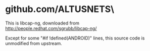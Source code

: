 # github.com/ALTUSNETS\

This is libcap-ng, downloaded from
http://people.redhat.com/sgrubb/libcap-ng/

Except for some "#if !defined(ANDROID)" lines, this
source code is unmodified from upstream.
